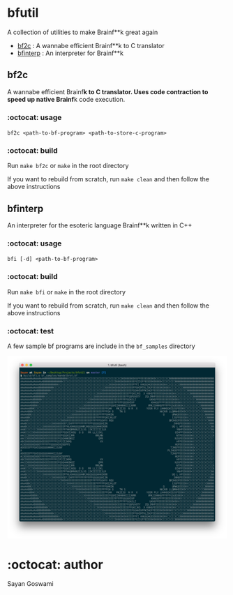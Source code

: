 # bfutil
A collection of utilities to make Brainf**k great again

- [bf2c](#bf2c) : A wannabe efficient Brainf**k to C translator
- [bfinterp](#bfinterp) : An interpreter for Brainf**k


## bf2c
A wannabe efficient Brainf**k to C translator. Uses code contraction to speed up native Brainf**k code execution.

### :octocat: usage

`bf2c <path-to-bf-program> <path-to-store-c-program>`

### :octocat: build

Run `make bf2c` or `make` in the root directory

If you want to rebuild from scratch, run `make clean` and then follow the above instructions



## bfinterp
An interpreter for the esoteric language Brainf**k written in C++

### :octocat: usage

`bfi [-d] <path-to-bf-program>`

### :octocat: build

Run `make bfi` or `make` in the root directory

If you want to rebuild from scratch, run `make clean` and then follow the above instructions

### :octocat: test

A few sample bf programs are include in the `bf_samples` directory

![Mandelbrot Fractal](assets/mandelbrot.png)

# :octocat: author
Sayan Goswami